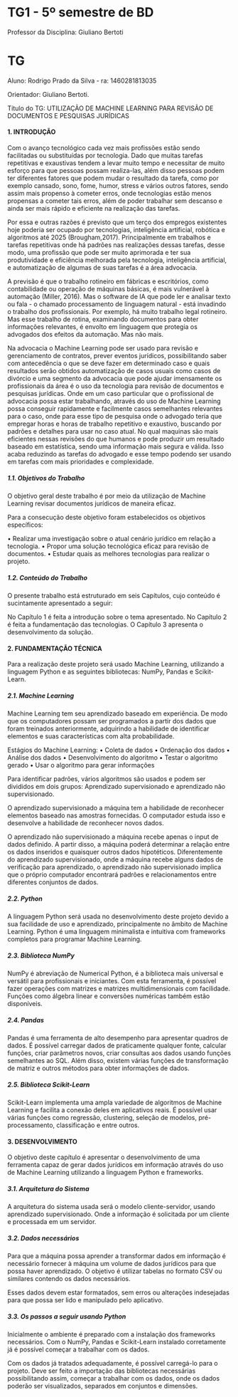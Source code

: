 # TG1 - 5º semestre de BD

 

Professor da Disciplina: Giuliano Bertoti 

 

# TG

 

Aluno: Rodrigo Prado da Silva - ra: 1460281813035

Orientador: Giuliano Bertoti.

 

Título do TG: UTILIZAÇÃO DE MACHINE LEARNING PARA REVISÃO DE DOCUMENTOS E PESQUISAS JURÍDICAS 


 

#### 1. INTRODUÇÃO
Com o avanço tecnológico cada vez mais profissões estão sendo facilitadas ou substituídas por tecnologia. Dado que muitas tarefas repetitivas e exaustivas tendem a levar muito tempo e necessitar de muito esforço para que pessoas possam realiza-las, além disso pessoas podem ter diferentes fatores que podem mudar o resultado da tarefa, como por exemplo cansado, sono, fome, humor, stress e vários outros fatores, sendo assim mais propenso à cometer erros, onde tecnologias estão menos propensas a cometer tais erros, além de poder trabalhar sem descanso e ainda ser mais rápido e eficiente na realização das tarefas.

Por essa e outras razões é previsto que um terço dos empregos existentes hoje poderia ser ocupado por tecnologias, inteligência artificial, robótica e algoritmos até 2025 (Brougham,2017). Principalmente em trabalhos e tarefas repetitivas onde há padrões nas realizações dessas tarefas, desse modo, uma profissão que pode ser muito aprimorada e ter sua produtividade e eficiência melhorada pela tecnologia, inteligência artificial, e automatização de algumas de suas tarefas é a área advocacia.

A previsão é que o trabalho rotineiro em fábricas e escritórios, como contabilidade ou operação de máquinas básicas, é mais vulnerável à automação (Miller, 2016). Mas o software de IA que pode ler e analisar texto ou fala - o chamado processamento de linguagem natural - está invadindo o trabalho dos profissionais. Por exemplo, há muito trabalho legal rotineiro. Mas esse trabalho de rotina, examinando documentos para obter informações relevantes, é envolto em linguagem que protegia os advogados dos efeitos da automação. Mas não mais.

Na advocacia o Machine Learning pode ser usado para revisão e gerenciamento de contratos, prever eventos jurídicos, possibilitando saber com antecedência o que se deve fazer em determinado caso e quais resultados serão obtidos automatização de casos usuais como casos de divórcio e uma segmento da advocacia que pode ajudar imensamente os profissionais da área é o uso da tecnologia para revisão de documentos e pesquisas jurídicas. Onde em um caso particular que o profissional de advocacia possa estar trabalhando, através do uso de Machine Learning possa conseguir rapidamente e facilmente casos semelhantes relevantes para o caso, onde para esse tipo de pesquisa onde o advogado teria que empregar horas e horas de trabalho repetitivo e exaustivo, buscando por padrões e detalhes para usar no caso atual. No qual maquinas são mais eficientes nessas revisões do que humanos e pode produzir um resultado baseado em estatística, sendo uma informação mais segura e válida. Isso acaba reduzindo as tarefas do advogado e esse tempo podendo ser usando em tarefas com mais prioridades e complexidade.

##### 1.1. Objetivos do Trabalho 
O objetivo geral deste trabalho é por meio da utilização de Machine Learning revisar documentos jurídicos de maneira eficaz.

Para a consecução deste objetivo foram estabelecidos os objetivos específicos:

•	Realizar uma investigação sobre o atual cenário jurídico em relação a tecnologia.
•	Propor uma solução tecnológica eficaz para revisão de documentos.
•	Estudar quais as melhores tecnologias para realizar o projeto. 

##### 1.2. Conteúdo do Trabalho
O presente trabalho está estruturado em seis Capítulos, cujo conteúdo é sucintamente apresentado a seguir: 

No Capítulo 1 é feita a introdução sobre o tema apresentado.
No Capítulo 2 é feita a fundamentação das tecnologias.
O Capítulo 3 apresenta o desenvolvimento da solução.

#### 2. FUNDAMENTAÇÃO TÉCNICA
Para a realização deste projeto será usado Machine Learning, utilizando a linguagem Python e as seguintes bibliotecas: NumPy, Pandas e Scikit-Learn.
##### 2.1. Machine Learning
Machine Learning tem seu aprendizado baseado em experiência. De modo que os computadores possam ser programados a partir dos dados que foram treinados anteriormente, adquirindo a habilidade de identificar elementos e suas características com alta probabilidade.

Estágios do Machine Learning:
•	Coleta de dados
•	Ordenação dos dados
•	Análise dos dados
•	Desenvolvimento do algoritmo 
•	Testar o algoritmo gerado 
•	Usar o algoritmo para gerar informações

Para identificar padrões, vários algoritmos são usados e podem ser divididos em dois grupos: Aprendizado supervisionado e aprendizado não supervisionado. 

O aprendizado supervisionado a máquina tem a habilidade de reconhecer elementos baseado nas amostras fornecidas. O computador estuda isso e desenvolve a habilidade de reconhecer novos dados.

O aprendizado não supervisionado a máquina recebe apenas o input de dados definido. A partir disso, a máquina poderá determinar a relação entre os dados inseridos e quaisquer outros dados hipotéticos. Diferentemente do aprendizado supervisionado, onde a máquina recebe alguns dados de verificação para aprendizado, o aprendizado não supervisionado implica que o próprio computador encontrará padrões e relacionamentos entre diferentes conjuntos de dados.
   
##### 2.2. Python
A linguagem Python será usada no desenvolvimento deste projeto devido a sua facilidade de uso e aprendizado, principalmente no âmbito de Machine Learning. Python é uma linguagem minimalista e intuitiva com frameworks completos para programar Machine Learning. 



##### 2.3. Biblioteca NumPy

NumPy é abreviação de Numerical Python, é a biblioteca mais universal e versátil para profissionais e iniciantes. Com esta ferramenta, é possível fazer operações com matrizes e matrizes multidimensionais com facilidade. Funções como álgebra linear e conversões numéricas também estão disponíveis.


##### 2.4. Pandas

Pandas é uma ferramenta de alto desempenho para apresentar quadros de dados. É possível carregar dados de praticamente qualquer fonte, calcular funções, criar parâmetros novos, criar consultas aos dados usando funções semelhantes ao SQL. Além disso, existem várias funções de transformação de matriz e outros métodos para obter informações de dados.

##### 2.5. Biblioteca Scikit-Learn

Scikit-Learn implementa uma ampla variedade de algoritmos de Machine Learning e facilita a conexão deles em aplicativos reais. É possível usar várias funções como regressão, clustering, seleção de modelos, pré-processamento, classificação e entre outros. 

#### 3. DESENVOLVIMENTO
O objetivo deste capítulo é apresentar o desenvolvimento de uma ferramenta capaz de gerar dados jurídicos em informação através do uso de Machine Learning utilizando a linguagem Python e frameworks.

##### 3.1. Arquitetura do Sistema
A arquitetura do sistema usada será o modelo cliente-servidor, usando aprendizado supervisionado. Onde a informação é solicitada por um cliente e processada em um servidor.  
##### 3.2. Dados necessários
Para que a máquina possa aprender a transformar dados em informação é necessário fornecer à máquina um volume de dados jurídicos para que possa haver aprendizado. O objetivo é utilizar tabelas no formato CSV ou similares contendo os dados necessários.

Esses dados devem estar formatados, sem erros ou alterações indesejadas para que possa ser lido e manipulado pelo aplicativo.
##### 3.3. Os passos a seguir usando Python
	     
Inicialmente o ambiente é preparado com a instalação dos frameworks necessários. Com o NumPy, Pandas e Scikit-Learn instalado corretamente já é possível começar a trabalhar com os dados.

Com os dados já tratados adequadamente, é possível carregá-lo para o projeto. Deve ser feito a importação das bibliotecas necessárias possibilitando assim, começar a trabalhar com os dados, onde os dados poderão ser visualizados, separados em conjuntos e dimensões.



